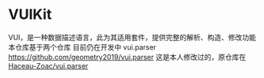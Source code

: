 # VUIKit
VUI，是一种数据描述语言，此为其适用套件，提供完整的解析、构造、修改功能
本仓库基于两个仓库
目前仍在开发中
vui.parser https://github.com/geometry2019/vui.parser
这是本人修改过的，原仓库在 [Haceau-Zoac/vui.parser](https://github.com/Haceau-Zoac/vui.parser)
